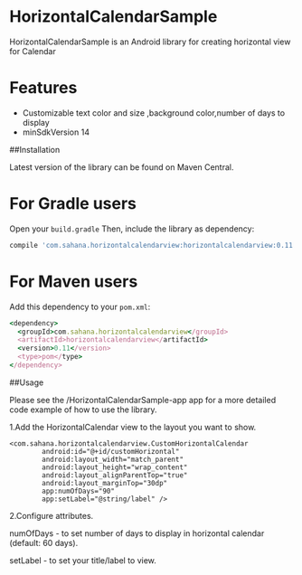 # HorizontalCalendarSample
HorizontalCalendarSample is an Android library for creating horizontal view for Calendar

# Features
- Customizable text color and size ,background color,number of days to display
- minSdkVersion 14

##Installation

Latest version of the library can be found on Maven Central.

# For Gradle users
Open your ```build.gradle``` Then, include the library as dependency:
```ruby
compile 'com.sahana.horizontalcalendarview:horizontalcalendarview:0.11'
```

# For Maven users
Add this dependency to your ```pom.xml```:
```ruby
<dependency>
  <groupId>com.sahana.horizontalcalendarview</groupId>
  <artifactId>horizontalcalendarview</artifactId>
  <version>0.11</version>
  <type>pom</type>
</dependency>
```
##Usage

Please see the /HorizontalCalendarSample-app app for a more detailed code example of how to use the library.

1.Add the HorizontalCalendar view to the layout you want to show.
```
<com.sahana.horizontalcalendarview.CustomHorizontalCalendar
        android:id="@+id/customHorizontal"
        android:layout_width="match_parent"
        android:layout_height="wrap_content"
        android:layout_alignParentTop="true"
        android:layout_marginTop="30dp"
        app:numOfDays="90"
        app:setLabel="@string/label" />
 ```      
2.Configure attributes.

numOfDays - to set number of days to display in horizontal calendar (default: 60 days).

setLabel - to set your title/label to view.
